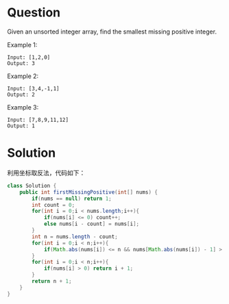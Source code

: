 # Question
Given an unsorted integer array, find the smallest missing positive integer.

Example 1:

    Input: [1,2,0]
    Output: 3
Example 2:

    Input: [3,4,-1,1]
    Output: 2
Example 3:

    Input: [7,8,9,11,12]
    Output: 1

# Solution
利用坐标取反法，代码如下：
```java
class Solution {
    public int firstMissingPositive(int[] nums) {
        if(nums == null) return 1;
        int count = 0;
        for(int i = 0;i < nums.length;i++){
            if(nums[i] <= 0) count++;
            else nums[i - count] = nums[i];
        }
        int n = nums.length - count;
        for(int i = 0;i < n;i++){
            if(Math.abs(nums[i]) <= n && nums[Math.abs(nums[i]) - 1] > 0) nums[Math.abs(nums[i]) - 1] *= -1;
        }
        for(int i = 0;i < n;i++){
            if(nums[i] > 0) return i + 1;
        }
        return n + 1;
    }
}
```